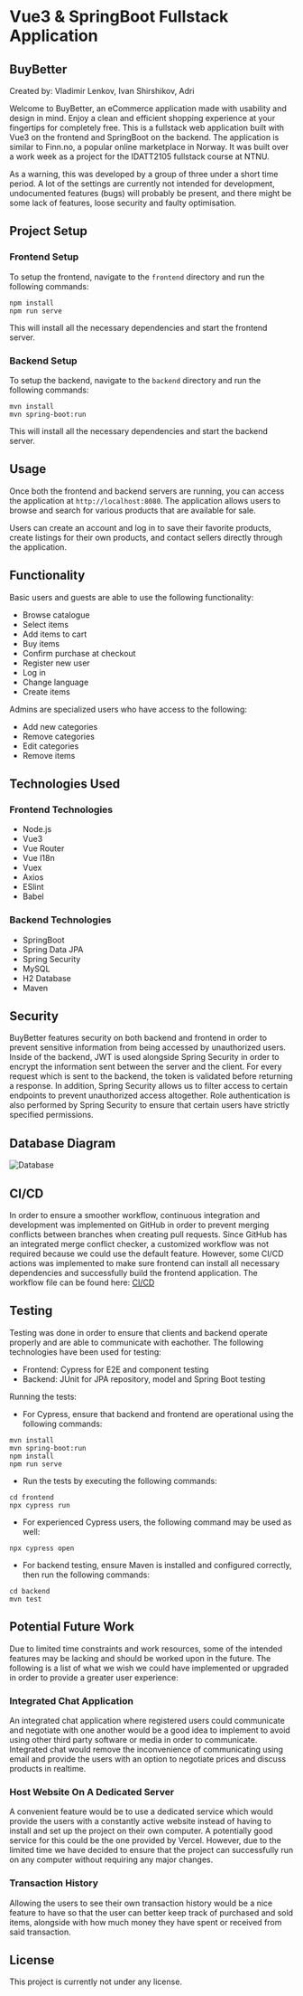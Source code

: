 # Vue3 & SpringBoot Fullstack Application
## BuyBetter
Created by: Vladimir Lenkov, Ivan Shirshikov, Adri

Welcome to BuyBetter, an eCommerce application made with usability and design in mind. Enjoy a clean and efficient shopping experience at your fingertips for completely free.
This is a fullstack web application built with Vue3 on the frontend and SpringBoot on the backend. The application is similar to Finn.no, a popular online marketplace in Norway.
It was built over a work week as a project for the IDATT2105 fullstack course at NTNU.

As a warning, this was developed by a group of three under a short time period. A lot of the settings are currently not intended for development, undocumented features (bugs) will probably be present, and there might be some lack of features, loose security and faulty optimisation.

## Project Setup

### Frontend Setup

To setup the frontend, navigate to the `frontend` directory and run the following commands:

```
npm install
npm run serve
```

This will install all the necessary dependencies and start the frontend server.

### Backend Setup

To setup the backend, navigate to the `backend` directory and run the following commands:

```
mvn install
mvn spring-boot:run
```


This will install all the necessary dependencies and start the backend server.

## Usage

Once both the frontend and backend servers are running, you can access the application at `http://localhost:8080`. The application allows users to browse and search for various products that are available for sale.

Users can create an account and log in to save their favorite products, create listings for their own products, and contact sellers directly through the application.

## Functionality

Basic users and guests are able to use the following functionality:
- Browse catalogue
- Select items
- Add items to cart
- Buy items
- Confirm purchase at checkout
- Register new user
- Log in
- Change language
- Create items

Admins are specialized users who have access to the following:
- Add new categories
- Remove categories
- Edit categories
- Remove items

## Technologies Used

### Frontend Technologies

- Node.js
- Vue3
- Vue Router
- Vue I18n
- Vuex
- Axios
- ESlint
- Babel

### Backend Technologies

- SpringBoot
- Spring Data JPA
- Spring Security
- MySQL
- H2 Database
- Maven

## Security

BuyBetter features security on both backend and frontend in order to prevent sensitive information from being accessed by unauthorized users. Inside of the backend, JWT is used alongside Spring Security in order to encrypt the information sent between the server and the client. For every request which is sent to the backend, the token is validated before returning a response. In addition, Spring Security allows us to filter access to certain endpoints to prevent unauthorized access altogether. Role authentication is also performed by Spring Security to ensure that certain users have strictly specified permissions.

## Database Diagram
![Database](https://cdn.discordapp.com/attachments/354734844233777152/1089935966866780230/image.png)

## CI/CD

In order to ensure a smoother workflow, continuous integration and development was implemented on GitHub in order to prevent merging conflicts between branches when creating pull requests. Since GitHub has an integrated merge conflict checker, a customized workflow was not required because we could use the default feature. However, some CI/CD actions was implemented to make sure frontend can install all necessary dependencies and successfully build the frontend application. The workflow file can be found here: [CI/CD](https://github.com/Shershulia/FullstackMarketplace/actions)

## Testing

Testing was done in order to ensure that clients and backend operate properly and are able to communicate with eachother. The following technologies have been used for testing:

- Frontend: Cypress for E2E and component testing
- Backend: JUnit for JPA repository, model and Spring Boot testing

Running the tests: 

- For Cypress, ensure that backend and frontend are operational using the following commands:
```
mvn install
mvn spring-boot:run
npm install
npm run serve
```
- Run the tests by executing the following commands:
```
cd frontend
npx cypress run
```
- For experienced Cypress users, the following command may be used as well:
```
npx cypress open
```
- For backend testing, ensure Maven is installed and configured correctly, then run the following commands:
```
cd backend
mvn test
```
 
## Potential Future Work
Due to limited time constraints and work resources, some of the intended features may be lacking and should be worked upon in the future. The following is a list of what we wish we could have implemented or upgraded in order to provide a greater user experience:

### Integrated Chat Application
An integrated chat application where registered users could communicate and negotiate with one another would be a good idea to implement to avoid using other third party software or media in order to communicate. Integrated chat would remove the inconvenience of communicating using email and provide the users with an option to negotiate prices and discuss products in realtime.

### Host Website On A Dedicated Server
A convenient feature would be to use a dedicated service which would provide the users with a constantly active website instead of having to install and set up the project on their own computer. A potentially good service for this could be the one provided by Vercel. However, due to the limited time we have decided to ensure that the project can successfully run on any computer without requiring any major changes.

### Transaction History
Allowing the users to see their own transaction history would be a nice feature to have so that the user can better keep track of purchased and sold items, alongside with how much money they have spent or received from said transaction.

## License

This project is currently not under any license.

